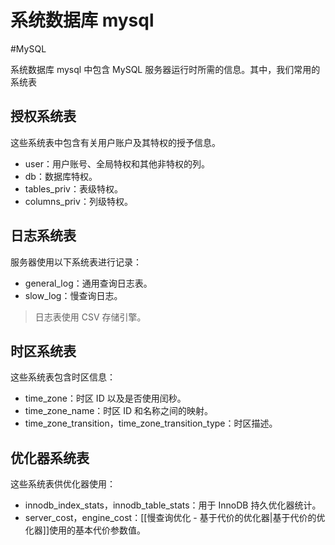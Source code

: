 # 系统数据库 mysql
#MySQL 

系统数据库 mysql 中包含 MySQL 服务器运行时所需的信息。其中，我们常用的系统表

## 授权系统表

这些系统表中包含有关用户账户及其特权的授予信息。

+ user：用户账号、全局特权和其他非特权的列。
+ db：数据库特权。
+ tables_priv：表级特权。
+ columns_priv：列级特权。

## 日志系统表

服务器使用以下系统表进行记录：

+ general_log：通用查询日志表。
+ slow_log：慢查询日志。

> 日志表使用 CSV 存储引擎。

## 时区系统表

这些系统表包含时区信息：

+ time_zone：时区 ID 以及是否使用闰秒。
+ time_zone_name：时区 ID 和名称之间的映射。
+ time_zone_transition，time_zone_transition_type：时区描述。

## 优化器系统表

这些系统表供优化器使用：

+ innodb_index_stats，innodb_table_stats：用于 InnoDB 持久优化器统计。
+ server_cost，engine_cost：[[慢查询优化 - 基于代价的优化器|基于代价的优化器]]使用的基本代价参数值。

